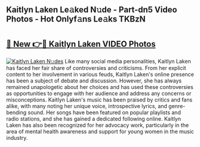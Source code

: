 ## Kaitlyn Laken Le𝚊ked N𝚞de - Part-dn5 Video Photos - Hot Onlyf𝚊ns Le𝚊ks TKBzN

# <h2><a href="http://ab85646.deff.icu/?id=Kaitlyn+Laken">🔗 New 👉🔴 Kaitlyn Laken VIDEO Photos</a></h2>

[![Kaitlyn Laken N𝚞des](https://i.imgur.com/rIISA9y.gif)](http://ab85646.deff.icu/?id=Kaitlyn+Laken)
Like many social media personalities, Kaitlyn Laken has faced her fair share of controversies and criticisms. From her explicit content to her involvement in various feuds, Kaitlyn Laken's online presence has been a subject of debate and discussion. However, she has always remained unapologetic about her choices and has used these controversies as opportunities to engage with her audience and address any concerns or misconceptions. Kaitlyn Laken's music has been praised by critics and fans alike, with many noting her unique voice, introspective lyrics, and genre-bending sound. Her songs have been featured on popular playlists and radio stations, and she has gained a dedicated following online. Kaitlyn Laken has also been recognized for her advocacy work, particularly in the area of mental health awareness and support for young women in the music industry.
